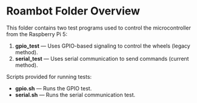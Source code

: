 Roambot Folder Overview
========================

This folder contains two test programs used to control the microcontroller from the Raspberry Pi 5:

1. **gpio_test** — Uses GPIO-based signaling to control the wheels (legacy method).
2. **serial_test** — Uses serial communication to send commands (current method).

Scripts provided for running tests:
- **gpio.sh** — Runs the GPIO test.
- **serial.sh** — Runs the serial communication test.
